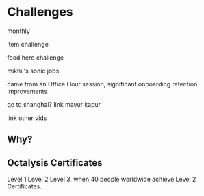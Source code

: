 # Challenges

monthly

item challenge

food hero challenge

mikhil's sonic jobs

came from an Office Hour session, significant onboarding retention improvements

go to shanghai? link mayur kapur

link other vids

## Why? 

## Octalysis Certificates

Level 1
Level 2
Level 3, when 40 people worldwide achieve Level 2 Certificates. 